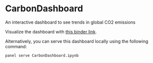 # CarbonDashboard
An interactive dashboard to see trends in global CO2 emissions

Visualize the dashboard with [this binder link](https://mybinder.org/v2/gh/OliverLawrie/CarbonDashboard/main?labpath=CarbonDashboard.ipynb).

Alternatively, you can serve this dashboard locally using the following command:

```bash
panel serve CarbonDashboard.ipynb
